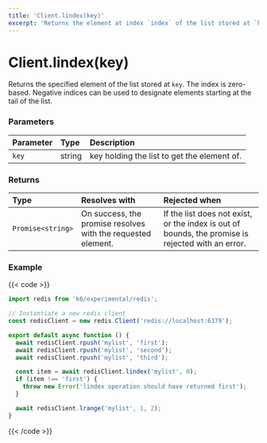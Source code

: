 ```yaml
---
title: 'Client.lindex(key)'
excerpt: 'Returns the element at index `index` of the list stored at `key`.'
---
```


# Client.lindex(key)

Returns the specified element of the list stored at `key`. The index is zero-based. Negative indices can be used to designate elements starting at the tail of the list.

### Parameters

| Parameter | Type   | Description                                 |
| :-------- | :----- | :------------------------------------------ |
| `key`     | string | key holding the list to get the element of. |

### Returns

| Type              | Resolves with                                                | Rejected when                                                                                     |
| :---------------- | :----------------------------------------------------------- | :------------------------------------------------------------------------------------------------ |
| `Promise<string>` | On success, the promise resolves with the requested element. | If the list does not exist, or the index is out of bounds, the promise is rejected with an error. |

### Example

{{< code >}}

```javascript
import redis from 'k6/experimental/redis';

// Instantiate a new redis client
const redisClient = new redis.Client('redis://localhost:6379');

export default async function () {
  await redisClient.rpush('mylist', 'first');
  await redisClient.rpush('mylist', 'second');
  await redisClient.rpush('mylist', 'third');

  const item = await redisClient.lindex('mylist', 0);
  if (item !== 'first') {
    throw new Error('lindex operation should have returned first');
  }

  await redisClient.lrange('mylist', 1, 2);
}
```

{{< /code >}}
